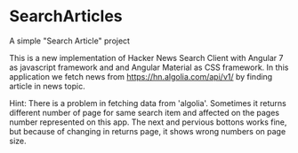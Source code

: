 # SearchArticles
A simple "Search Article" project

This is a new implementation of Hacker News Search Client with Angular 7 as javascript framework and and Angular Material as CSS framework.
In this application we fetch news from https://hn.algolia.com/api/v1/ by finding article in news topic.

Hint:
There is a problem in fetching data from 'algolia'. Sometimes it returns different number of page for same search item and 
affected on the pages number represented on this app. The next and pervious bottons works fine, but because of changing in returns page, 
it shows wrong numbers on page size.
